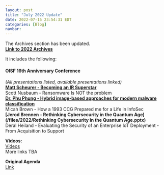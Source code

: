 ```yaml
---
layout: post
title: "July 2022 Update"
date: 2022-07-15 23:54:31 EDT
categories: [Blog]
navbar: 
---
```


The Archives section has been updated.  
**[Link to 2022 Archives](/archives/#2022)** 


It includes the following:

#### OISF 16th Anniversary Conference 
 
*(All presentations listed, available presentations linked)*  
**[Matt Scheurer - Becoming an IR Superstar](/files/2022/Becoming_an_IR_Superstar.pdf)**  
Scott Nusbaum - Ransomware Is NOT the problem  
**[Dr. Phu Phung - Hybrid image-based approaches for modern malware classification](/files/2022/Phung-OISF22.pptx)**  
Micah Brown - How a 1993 CCG Prepared me for a Life in InfoSec  
**[Jerod Brennen - Rethinking Cybersecurity in the Quantum Age](/files/2022/Rethinking Cybersecurity in the Quantum Age.pptx)**  
Deral Heiland - Evaluating the Security of an Enterprise IoT Deployment - From Acquisition to Support  

**Videos:**   
[Videos](https://archive.org/details/oisf2022)  
More links TBA  

**Original Agenda**  
[Link](https://www.ohioinfosec.org/2022/07/09/agenda/)  

